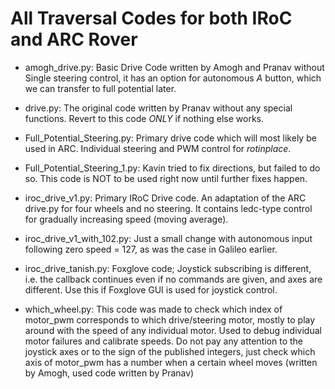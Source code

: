All Traversal Codes for both IRoC and ARC Rover
==============================================

* amogh_drive.py: Basic Drive Code written by Amogh and Pranav without Single steering control, it has an option for autonomous *A* button, which we can transfer to full potential later. 

* drive.py: The original code written by Pranav without any special functions. Revert to this code *ONLY* if nothing else works. 

* Full_Potential_Steering.py: Primary drive code which will most likely be used in ARC. Individual steering and PWM control for *rotinplace*.

* Full_Potential_Steering_1.py: Kavin tried to fix directions, but failed to do so. This code is NOT to be used right now until further fixes happen. 

* iroc_drive_v1.py: Primary IRoC Drive code. An adaptation of the ARC drive.py for four wheels and no steering. It contains ledc-type control for gradually increasing speed (moving average). 

* iroc_drive_v1_with_102.py: Just a small change with autonomous input following zero speed = 127, as was the case in Galileo earlier. 

* iroc_drive_tanish.py: Foxglove code; Joystick subscribing is different, i.e. the callback continues even if no commands are given, and axes are different. Use this if Foxglove GUI is used for joystick control. 

* which_wheel.py: This code was made to check which index of motor_pwm corresponds to which drive/steering motor, mostly to play around with the speed of any individual motor. Used to debug individual motor failures and calibrate speeds. 
Do not pay any attention to the joystick axes or to the sign of the published integers, just check which axis of motor_pwm has a number when a certain wheel moves (written by Amogh, used code written by Pranav)

